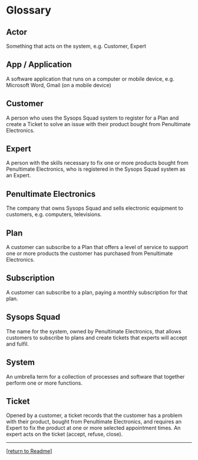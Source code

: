 # Glossary

## Actor

Something that acts on the system, e.g. Customer, Expert

## App / Application

A software application that runs on a computer or mobile device, e.g. Microsoft Word, Gmail (on a mobile device)

## Customer

A person who uses the Sysops Squad system to register for a Plan and create a Ticket to solve an issue with their product bought from Penultimate Electronics.

## Expert

A person with the skills necessary to fix one or more products bought from Penultimate Electronics, who is registered in the Sysops Squad system as an Expert.

## Penultimate Electronics

The company that owns Sysops Squad and sells electronic equipment to customers, e.g. computers, televisions.

## Plan

A customer can subscribe to a Plan that offers a level of service to support one or more products the customer has purchased from Penultimate Electronics.

## Subscription

A customer can subscribe to a plan, paying a monthly subscription for that plan.

## Sysops Squad

The name for the system, owned by Penultimate Electronics, that allows customers to subscribe to plans and create tickets that experts will accept and fulfil.

## System

An umbrella term for a collection of processes and software that together perform one or more functions.

## Ticket

Opened by a customer, a ticket records that the customer has a problem with their product, bought from Penultimate Electronics, and requires an Expert to fix the product at one or more selected appointment times. An expert acts on the ticket (accept, refuse, close).



------

[[return to Readme]](README.md)